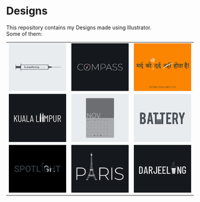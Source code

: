 # Designs
This repository contains my Designs made using Illustrator.<br>
Some of them:<br>
<table>
<tr><td><img src="./2020-11/png/30.11.2020.png"></td><td><img src="./2020-12/png/12.12.2020.png"></td><td><img src="./2020-11/png/19.11.2020.png"></td></tr>
<tr><td><img src="./2020-12/png/29.12.2020.png"></td><td><img src="./2020-11/png/26.11.2020.png"></td><td><img src="./2020-11/png/28.11.2020.png"></td></tr>
<tr><td><img src="./2020-11/png/21.11.2020.png"></td><td><img src="./2020-12/png/18.12.2020.png"></td><td><img src="./2020-12/png/31.12.2020.png"></td></tr>
</table>
